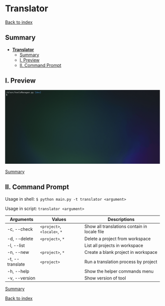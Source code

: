 # **Translator**

[Back to index](../README.md)

## Summary

- [**Translator**](#translator)
  - [Summary](#summary)
  - [I. Preview](#i-preview)
  - [II. Command Prompt](#ii-command-prompt)

## I. Preview

![preview](previews/translator.gif)

[Summary](#summary)

## II. Command Prompt

Usage in shell: `$ python main.py -t translator <argument>`

Usage in script: `translator <argument>`

| Arguments       | Values ​ ​                   | Descriptions                                 |
| --------------- | ---------------------------- | -------------------------------------------- |
| -c, --check     | `<project>`, `<locale>`, `*` | Show all translations contain in locale file |
| -d, --delete    | `<project>`, `*`             | Delete a project from workspace              |
| -l, --list      |                              | List all projects in workspace               |
| -n, --new       | `<project>`, `*`             | Create a blank project in workspace          |
| -t, --translate | `<project>`                  | Run a translation process by project         |
| -h, --help      |                              | Show the helper commands menu                |
| -v, --version   |                              | Show version of tool                         |

[Summary](#summary)

[Back to index](../README.md)
